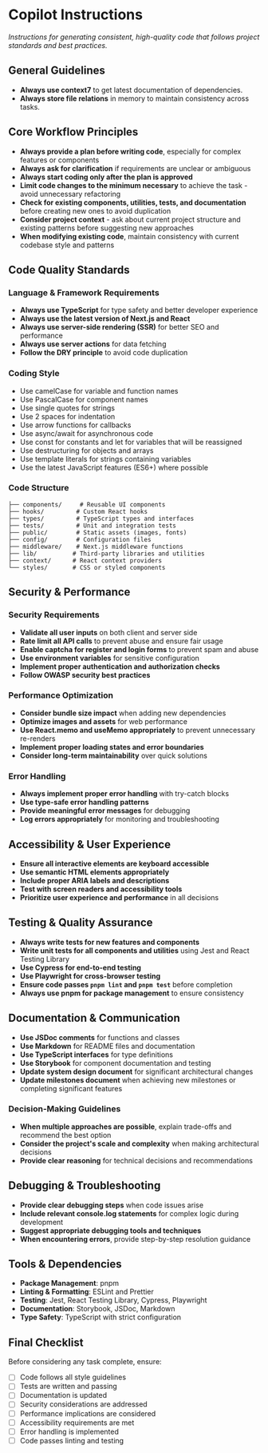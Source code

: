 # Copilot Instructions
*Instructions for generating consistent, high-quality code that follows project standards and best practices.*

## General Guidelines
- **Always use context7** to get latest documentation of dependencies.
- **Always store file relations** in memory to maintain consistency across tasks.

## Core Workflow Principles
- **Always provide a plan before writing code**, especially for complex features or components
- **Always ask for clarification** if requirements are unclear or ambiguous
- **Always start coding only after the plan is approved**
- **Limit code changes to the minimum necessary** to achieve the task - avoid unnecessary refactoring
- **Check for existing components, utilities, tests, and documentation** before creating new ones to avoid duplication
- **Consider project context** - ask about current project structure and existing patterns before suggesting new approaches
- **When modifying existing code**, maintain consistency with current codebase style and patterns

## Code Quality Standards

### Language & Framework Requirements
- **Always use TypeScript** for type safety and better developer experience
- **Always use the latest version of Next.js and React**
- **Always use server-side rendering (SSR)** for better SEO and performance
- **Always use server actions** for data fetching
- **Follow the DRY principle** to avoid code duplication

### Coding Style
- Use camelCase for variable and function names
- Use PascalCase for component names
- Use single quotes for strings
- Use 2 spaces for indentation
- Use arrow functions for callbacks
- Use async/await for asynchronous code
- Use const for constants and let for variables that will be reassigned
- Use destructuring for objects and arrays
- Use template literals for strings containing variables
- Use the latest JavaScript features (ES6+) where possible

### Code Structure
```
├── components/     # Reusable UI components
├── hooks/         # Custom React hooks
├── types/         # TypeScript types and interfaces
├── tests/         # Unit and integration tests
├── public/        # Static assets (images, fonts)
├── config/        # Configuration files
├── middleware/    # Next.js middleware functions
├── lib/          # Third-party libraries and utilities
├── context/      # React context providers
└── styles/       # CSS or styled components
```

## Security & Performance

### Security Requirements
- **Validate all user inputs** on both client and server side
- **Rate limit all API calls** to prevent abuse and ensure fair usage
- **Enable captcha for register and login forms** to prevent spam and abuse
- **Use environment variables** for sensitive configuration
- **Implement proper authentication and authorization checks**
- **Follow OWASP security best practices**

### Performance Optimization
- **Consider bundle size impact** when adding new dependencies
- **Optimize images and assets** for web performance
- **Use React.memo and useMemo appropriately** to prevent unnecessary re-renders
- **Implement proper loading states and error boundaries**
- **Consider long-term maintainability** over quick solutions

### Error Handling
- **Always implement proper error handling** with try-catch blocks
- **Use type-safe error handling patterns**
- **Provide meaningful error messages** for debugging
- **Log errors appropriately** for monitoring and troubleshooting

## Accessibility & User Experience
- **Ensure all interactive elements are keyboard accessible**
- **Use semantic HTML elements appropriately**
- **Include proper ARIA labels and descriptions**
- **Test with screen readers and accessibility tools**
- **Prioritize user experience and performance** in all decisions

## Testing & Quality Assurance
- **Always write tests for new features and components**
- **Write unit tests for all components and utilities** using Jest and React Testing Library
- **Use Cypress for end-to-end testing**
- **Use Playwright for cross-browser testing**
- **Ensure code passes `pnpm lint` and `pnpm test`** before completion
- **Always use pnpm for package management** to ensure consistency

## Documentation & Communication
- **Use JSDoc comments** for functions and classes
- **Use Markdown** for README files and documentation
- **Use TypeScript interfaces** for type definitions
- **Use Storybook** for component documentation and testing
- **Update system design document** for significant architectural changes
- **Update milestones document** when achieving new milestones or completing significant features

### Decision-Making Guidelines
- **When multiple approaches are possible**, explain trade-offs and recommend the best option
- **Consider the project's scale and complexity** when making architectural decisions
- **Provide clear reasoning** for technical decisions and recommendations

## Debugging & Troubleshooting
- **Provide clear debugging steps** when code issues arise
- **Include relevant console.log statements** for complex logic during development
- **Suggest appropriate debugging tools and techniques**
- **When encountering errors**, provide step-by-step resolution guidance

## Tools & Dependencies
- **Package Management**: pnpm
- **Linting & Formatting**: ESLint and Prettier
- **Testing**: Jest, React Testing Library, Cypress, Playwright
- **Documentation**: Storybook, JSDoc, Markdown
- **Type Safety**: TypeScript with strict configuration

## Final Checklist
Before considering any task complete, ensure:
- [ ] Code follows all style guidelines
- [ ] Tests are written and passing
- [ ] Documentation is updated
- [ ] Security considerations are addressed
- [ ] Performance implications are considered
- [ ] Accessibility requirements are met
- [ ] Error handling is implemented
- [ ] Code passes linting and testing